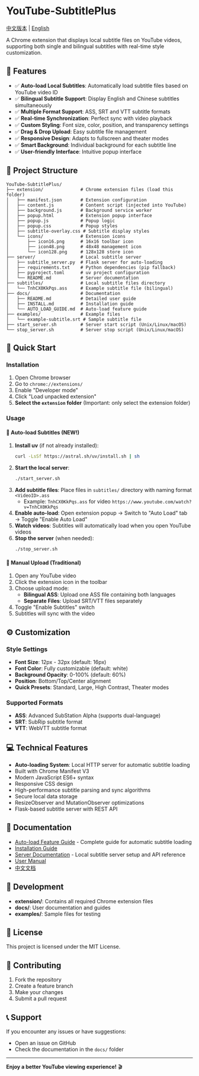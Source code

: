 # YouTube-SubtitlePlus

[中文版本](./README_zh.md) | [English](./README.md)

A Chrome extension that displays local subtitle files on YouTube videos, supporting both single and bilingual subtitles with real-time style customization.

## 🌟 Features

- ✅ **Auto-load Local Subtitles**: Automatically load subtitle files based on YouTube video ID
- ✅ **Bilingual Subtitle Support**: Display English and Chinese subtitles simultaneously
- ✅ **Multiple Format Support**: ASS, SRT and VTT subtitle formats
- ✅ **Real-time Synchronization**: Perfect sync with video playback
- ✅ **Custom Styling**: Font size, color, position, and transparency settings
- ✅ **Drag & Drop Upload**: Easy subtitle file management
- ✅ **Responsive Design**: Adapts to fullscreen and theater modes
- ✅ **Smart Background**: Individual background for each subtitle line
- ✅ **User-friendly Interface**: Intuitive popup interface

## 📁 Project Structure

```
YouTube-SubtitlePlus/
├── extension/              # Chrome extension files (load this folder)
│   ├── manifest.json       # Extension configuration
│   ├── content.js          # Content script (injected into YouTube)
│   ├── background.js       # Background service worker
│   ├── popup.html          # Extension popup interface
│   ├── popup.js            # Popup logic
│   ├── popup.css           # Popup styles
│   ├── subtitle-overlay.css # Subtitle display styles
│   └── icons/              # Extension icons
│       ├── icon16.png      # 16x16 toolbar icon
│       ├── icon48.png      # 48x48 management icon
│       └── icon128.png     # 128x128 store icon
├── server/                 # Local subtitle server
│   ├── subtitle_server.py  # Flask server for auto-loading
│   ├── requirements.txt    # Python dependencies (pip fallback)
│   ├── pyproject.toml      # uv project configuration
│   └── README.md           # Server documentation
├── subtitles/              # Local subtitle files directory
│   └── TnhCX0KkPqs.ass     # Example subtitle file (bilingual)
├── docs/                   # Documentation
│   ├── README.md           # Detailed user guide
│   ├── INSTALL.md          # Installation guide
│   └── AUTO_LOAD_GUIDE.md  # Auto-load feature guide
├── examples/               # Example files
│   └── example-subtitle.srt # Sample subtitle file
├── start_server.sh         # Server start script (Unix/Linux/macOS)
└── stop_server.sh          # Server stop script (Unix/Linux/macOS)
```

## 🚀 Quick Start

### Installation

1. Open Chrome browser
2. Go to `chrome://extensions/`
3. Enable "Developer mode"
4. Click "Load unpacked extension"
5. **Select the `extension` folder** (Important: only select the extension folder)

### Usage

#### 🤖 Auto-load Subtitles (NEW!)
1. **Install uv** (if not already installed):
   ```bash
   curl -LsSf https://astral.sh/uv/install.sh | sh
   ```
2. **Start the local server**: 
   ```bash
   ./start_server.sh
   ```
3. **Add subtitle files**: Place files in `subtitles/` directory with naming format `<VideoID>.ass`
   - Example: `TnhCX0KkPqs.ass` for video `https://www.youtube.com/watch?v=TnhCX0KkPqs`
4. **Enable auto-load**: Open extension popup → Switch to "Auto Load" tab → Toggle "Enable Auto Load"
5. **Watch videos**: Subtitles will automatically load when you open YouTube videos
6. **Stop the server** (when needed):
   ```bash
   ./stop_server.sh
   ```

#### 📁 Manual Upload (Traditional)
1. Open any YouTube video
2. Click the extension icon in the toolbar
3. Choose upload mode:
   - **Bilingual ASS**: Upload one ASS file containing both languages
   - **Separate Files**: Upload SRT/VTT files separately
4. Toggle "Enable Subtitles" switch
5. Subtitles will sync with the video

## ⚙️ Customization

### Style Settings
- **Font Size**: 12px - 32px (default: 16px)
- **Font Color**: Fully customizable (default: white)
- **Background Opacity**: 0-100% (default: 60%)
- **Position**: Bottom/Top/Center alignment
- **Quick Presets**: Standard, Large, High Contrast, Theater modes

### Supported Formats
- **ASS**: Advanced SubStation Alpha (supports dual-language)
- **SRT**: SubRip subtitle format
- **VTT**: WebVTT subtitle format

## 💻 Technical Features

- **Auto-loading System**: Local HTTP server for automatic subtitle loading
- Built with Chrome Manifest V3
- Modern JavaScript ES6+ syntax
- Responsive CSS design
- High-performance subtitle parsing and sync algorithms
- Secure local data storage
- ResizeObserver and MutationObserver optimizations
- Flask-based subtitle server with REST API

## 📖 Documentation

- [Auto-load Feature Guide](./docs/AUTO_LOAD_GUIDE.md) - Complete guide for automatic subtitle loading
- [Installation Guide](./docs/INSTALL.md)
- [Server Documentation](./server/README.md) - Local subtitle server setup and API reference
- [User Manual](./docs/README.md)
- [中文文档](./README_zh.md)

## 🔧 Development

- **extension/**: Contains all required Chrome extension files
- **docs/**: User documentation and guides
- **examples/**: Sample files for testing

## 📄 License

This project is licensed under the MIT License.

## 🤝 Contributing

1. Fork the repository
2. Create a feature branch
3. Make your changes
4. Submit a pull request

## 📞 Support

If you encounter any issues or have suggestions:
- Open an issue on GitHub
- Check the documentation in the `docs/` folder

---

**Enjoy a better YouTube viewing experience!** 🎬
